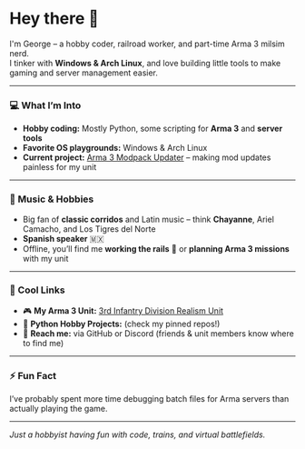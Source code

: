 # Hey there 👋

I'm George – a hobby coder, railroad worker, and part-time Arma 3 milsim nerd.  
I tinker with **Windows & Arch Linux**, and love building little tools to make gaming and server management easier.  

---

### 💻 What I’m Into
- **Hobby coding:** Mostly Python, some scripting for **Arma 3** and **server tools**  
- **Favorite OS playgrounds:** Windows & Arch Linux  
- **Current project:** [Arma 3 Modpack Updater](https://github.com/NagyGeorge/arma3-modpack-updater) – making mod updates painless for my unit  

---

### 🎵 Music & Hobbies
- Big fan of **classic corridos** and Latin music – think **Chayanne**, Ariel Camacho, and Los Tigres del Norte  
- **Spanish speaker** 🇲🇽  
- Offline, you’ll find me **working the rails** 🚂 or **planning Arma 3 missions** with my unit  

---

### 🔗 Cool Links
- 🎮 **My Arma 3 Unit:** [3rd Infantry Division Realism Unit](https://3rdinf.us)  
- 🐍 **Python Hobby Projects:** (check my pinned repos!)  
- 📧 **Reach me:** via GitHub or Discord (friends & unit members know where to find me)

---

### ⚡ Fun Fact
I’ve probably spent more time debugging batch files for Arma servers than actually playing the game.  

---

*Just a hobbyist having fun with code, trains, and virtual battlefields.*


<!---
NagyGeorge/NagyGeorge is a ✨ special ✨ repository because its `README.md` (this file) appears on your GitHub profile.
You can click the Preview link to take a look at your changes.
--->
